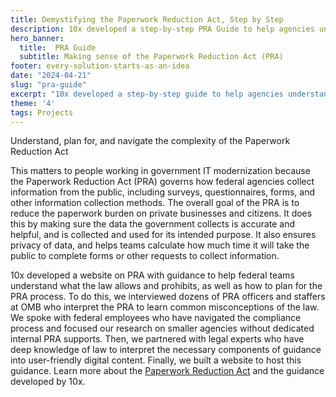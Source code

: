 ```yaml
---
title: Demystifying the Paperwork Reduction Act, Step by Step
description: 10x developed a step-by-step PRA Guide to help agencies understand, plan for, and navigate the complexity of the Paperwork Reduction Act.
hero_banner:
  title:  PRA Guide
  subtitle: Making sense of the Paperwork Reduction Act (PRA)
footer: every-solution-starts-as-an-idea
date: "2024-04-21"
slug: "pra-guide"
excerpt: "10x developed a step-by-step guide to help agencies understand, plan for, and navigate the complexity of the Paperwork Reduction Act."
theme: '4'
tags: Projects
---
```


<p class="usa-intro">  
    Understand, plan for, and navigate the complexity of the Paperwork Reduction Act
</p>

This matters to people working in government IT modernization because the Paperwork Reduction Act (PRA) governs how federal agencies collect information from the public, including surveys, questionnaires, forms, and other information collection methods. The overall goal of the PRA is to reduce the paperwork burden on private businesses and citizens. It does this by making sure the data the government collects is accurate and helpful, and is collected and used for its intended purpose. It also ensures privacy of data, and helps teams calculate how much time it will take the public to complete forms or other requests to collect information. 

10x developed a website on PRA with guidance to help federal teams understand what the law allows and prohibits, as well as how to plan for the PRA process. To do this, we interviewed dozens of PRA officers and staffers at OMB who interpret the PRA to learn common misconceptions of the law. We spoke with federal employees who have navigated the compliance process and focused our research on smaller agencies without dedicated internal PRA supports. Then, we partnered with legal experts who have deep knowledge of law to interpret the necessary components of guidance into user-friendly digital content. Finally, we built a website to host this guidance. Learn more about the <a class="usa-link usa-link--external" rel="noreferrer" href="https://pra.digital.gov/">Paperwork Reduction Act</a> and the guidance developed by 10x.
